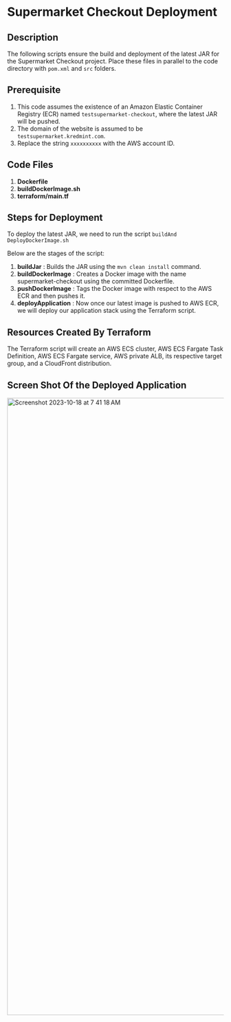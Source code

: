 # Supermarket Checkout Deployment

## Description
The following scripts ensure the build and deployment of the latest JAR for the Supermarket Checkout project. Place these files in parallel to the code directory with `pom.xml` and `src` folders.

## Prerequisite
1. This code assumes the existence of an Amazon Elastic Container Registry (ECR) named `testsupermarket-checkout`, where the latest JAR will be pushed.
2. The domain of the website is assumed to be `testsupermarket.kredmint.com`.
3. Replace the string `xxxxxxxxxx` with the AWS account ID.

## Code Files
1. **Dockerfile**
2. **buildDockerImage.sh**
3. **terraform/main.tf**

## Steps for Deployment
To deploy the latest JAR, we need to run the script `buildAnd DeployDockerImage.sh` 

Below are the stages of the script:
1. **buildJar** : 
    Builds the JAR using the `mvn clean install` command.
2. **buildDockerImage** :
    Creates a Docker image with the name supermarket-checkout using the committed Dockerfile.
3. **pushDockerImage** : 
    Tags the Docker image with respect to the AWS ECR and then pushes it.
4. **deployApplication** :
    Now once our latest image is pushed to AWS ECR, we will deploy our application stack using the Terraform script.

## Resources Created By Terraform
The Terraform script will create an AWS ECS cluster, AWS ECS Fargate Task Definition, AWS ECS Fargate service, AWS private ALB, its respective target group, and a CloudFront distribution.

## Screen Shot Of the Deployed Application

<img width="1436" alt="Screenshot 2023-10-18 at 7 41 18 AM" src="https://github.com/pundir09/supermarket-checkout/assets/63442618/40b304af-cfb8-43fc-8fb1-9f28fb4afdca">

